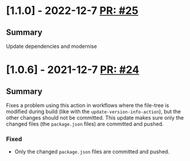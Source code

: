 # [1.1.0] - 2022-12-7 [PR: #25](https://github.com/dolittle/release-typescript-lib-action/pull/25)
## Summary

Update dependencies and modernise


# [1.0.6] - 2021-12-7 [PR: #24](https://github.com/dolittle/release-typescript-lib-action/pull/24)
## Summary

Fixes a problem using this action in workflows where the file-tree is modified during build (like with the `update-version-info-action`), but the other changes should not be committed. This update makes sure only the changed files (the `package.json` files) are committed and pushed.

### Fixed

- Only the changed `package.json` files are committed and pushed.



